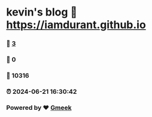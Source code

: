 # kevin's blog :link: https://iamdurant.github.io 
### :page_facing_up: [3](https://iamdurant.github.io/tag.html) 
### :speech_balloon: 0 
### :hibiscus: 10316 
### :alarm_clock: 2024-06-21 16:30:42 
### Powered by :heart: [Gmeek](https://github.com/Meekdai/Gmeek)
